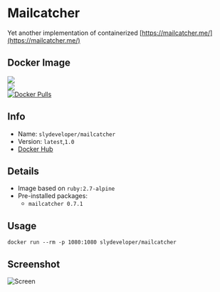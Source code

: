 Mailcatcher
========================
Yet another implementation of containerized [https://mailcatcher.me/](https://mailcatcher.me/)

Docker Image
------------
[![](https://images.microbadger.com/badges/image/slydeveloper/mailcatcher.svg)](https://microbadger.com/images/slydeveloper/mailcatcher "Get your own image badge on microbadger.com")<br />
[![](https://images.microbadger.com/badges/version/slydeveloper/mailcatcher.svg)](https://microbadger.com/images/slydeveloper/mailcatcher "Get your own version badge on microbadger.com")<br />
[![Docker Pulls](https://shields.beevelop.com/docker/pulls/slydeveloper/mailcatcher.svg)](https://hub.docker.com/r/slydeveloper/mailcatcher)

Info
----
- Name: `slydeveloper/mailcatcher`
- Version: `latest`,`1.0`
- [Docker Hub](https://hub.docker.com/r/slydeveloper/mailcatcher/)

Details
--------
- Image based on `ruby:2.7-alpine`
- Pre-installed packages:
  - `mailcatcher 0.7.1`

Usage
--------
```docker run --rm -p 1080:1080 slydeveloper/mailcatcher```

Screenshot
-----
![Screen](screen.png)